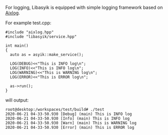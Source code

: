For logging, Libasyik is equipped with simple logging framework based on [Aixlog](https://github.com/badaix/aixlog).

For example test.cpp:
```
#include "aixlog.hpp"
#include "libasyik/service.hpp"

int main()
{
  auto as = asyik::make_service();

  LOG(DEBUG)<<"This is INFO log\n";
  LOG(INFO)<<"This is INFO log\n";
  LOG(WARNING)<<"This is WARNING log\n";
  LOG(ERROR)<<"This is ERROR log\n";

  as->run();
}
```

will output:
```
root@desktop:/workspaces/test/build# ./test 
2020-06-21 04-33-50.930 [Debug] (main) This is INFO log
2020-06-21 04-33-50.930 [Info] (main) This is INFO log
2020-06-21 04-33-50.930 [Warn] (main) This is WARNING log
2020-06-21 04-33-50.930 [Error] (main) This is ERROR log
```
